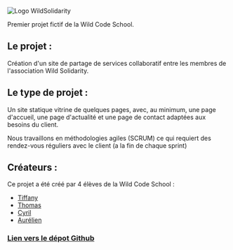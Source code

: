 ![Logo WildSolidarity](https://raw.githubusercontent.com/saphir88/Wild_Solidarity/master/pictures/logosanstexte.png)

Premier projet fictif de la Wild Code School.

## Le projet :
Création d'un site de partage de services collaboratif entre les membres de l'association Wild Solidarity.

## Le type de projet :

Un site statique vitrine de quelques pages, avec, au minimum, une page d'accueil, une page d'actualité et une page de contact adaptées aux besoins du client.
 
Nous travaillons en méthodologies agiles (SCRUM) ce qui requiert des rendez-vous réguliers avec le client (a la fin de chaque sprint)

## Créateurs :
Ce projet a été créé par 4 élèves de la Wild Code School :
* [Tiffany](https://github.com/tiffaanym)
* [Thomas](https://github.com/saphir88/)
* [Cyril](https://github.com/m0rsak)
* [Aurélien](https://github.com/atomik67200)

### [Lien vers le dépot Github](https://github.com/saphir88/Wild_Solidarity)
